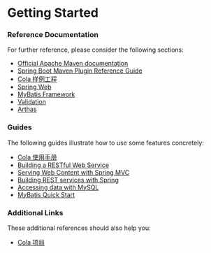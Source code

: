 # Getting Started

### Reference Documentation
For further reference, please consider the following sections:

* [Official Apache Maven documentation](https://maven.apache.org/guides/index.html)
* [Spring Boot Maven Plugin Reference Guide](https://docs.spring.io/spring-boot/docs/2.3.7.RELEASE/maven-plugin/)
* [Cola 样例工程](https://github.com/alibaba/COLA/tree/master/sample/craftsman)
* [Spring Web](https://docs.spring.io/spring-boot/docs/2.3.7.RELEASE/reference/htmlsingle/#boot-features-developing-web-applications)
* [MyBatis Framework](https://mybatis.org/spring-boot-starter/mybatis-spring-boot-autoconfigure/)
* [Validation](https://docs.spring.io/spring-boot/docs/2.3.7.RELEASE/reference/htmlsingle/#boot-features-validation)
* [Arthas](https://arthas.gitee.io/index.html)

### Guides
The following guides illustrate how to use some features concretely:

* [Cola 使用手册](https://blog.csdn.net/significantfrank/article/details/100074716)
* [Building a RESTful Web Service](https://spring.io/guides/gs/rest-service/)
* [Serving Web Content with Spring MVC](https://spring.io/guides/gs/serving-web-content/)
* [Building REST services with Spring](https://spring.io/guides/tutorials/bookmarks/)
* [Accessing data with MySQL](https://spring.io/guides/gs/accessing-data-mysql/)
* [MyBatis Quick Start](https://github.com/mybatis/spring-boot-starter/wiki/Quick-Start)

### Additional Links
These additional references should also help you:

* [Cola 项目](https://github.com/alibaba/COLA/blob/master/README.md)

